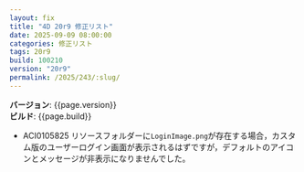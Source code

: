 ```yaml
---
layout: fix
title: "4D 20r9 修正リスト"
date: 2025-09-09 08:00:00
categories: 修正リスト
tags: 20r9
build: 100210
version: "20r9"
permalink: /2025/243/:slug/
---
```


**バージョン**: {{page.version}}  
**ビルド**: {{page.build}} 

* ACI0105825 リソースフォルダーに`LoginImage.png`が存在する場合，カスタム版のユーザーログイン画面が表示されるはずですが，デフォルトのアイコンとメッセージが非表示になりませんでした。